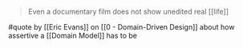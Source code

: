 > Even a documentary film does not show unedited real [[life]]

#quote by [[Eric Evans]]  on [[0 - Domain-Driven Design]]  about how assertive a [[Domain Model]] has to be 
